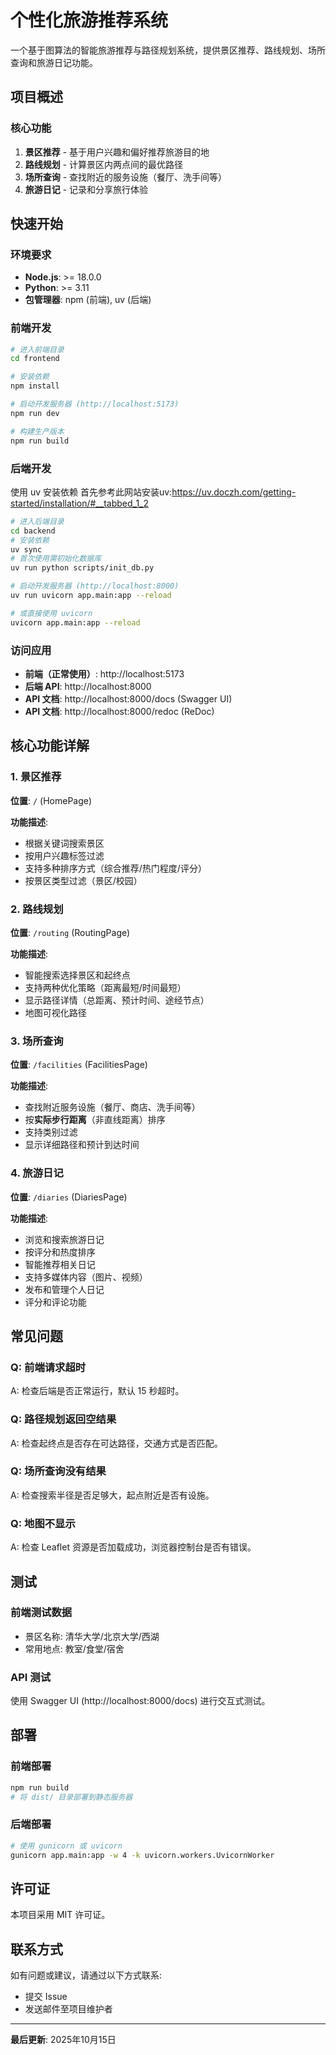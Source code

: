 # 个性化旅游推荐系统

一个基于图算法的智能旅游推荐与路径规划系统，提供景区推荐、路线规划、场所查询和旅游日记功能。

## 项目概述

### 核心功能

1. **景区推荐** - 基于用户兴趣和偏好推荐旅游目的地
2. **路线规划** - 计算景区内两点间的最优路径
3. **场所查询** - 查找附近的服务设施（餐厅、洗手间等）
4. **旅游日记** - 记录和分享旅行体验

## 快速开始

### 环境要求

- **Node.js**: >= 18.0.0
- **Python**: >= 3.11
- **包管理器**: npm (前端), uv (后端)

### 前端开发
```bash
# 进入前端目录
cd frontend

# 安装依赖
npm install

# 启动开发服务器 (http://localhost:5173)
npm run dev

# 构建生产版本
npm run build
```

### 后端开发
使用 uv 安装依赖
首先参考此网站安装uv:https://uv.doczh.com/getting-started/installation/#__tabbed_1_2
```bash
# 进入后端目录
cd backend
# 安装依赖
uv sync
# 首次使用需初始化数据库
uv run python scripts/init_db.py

# 启动开发服务器 (http://localhost:8000)
uv run uvicorn app.main:app --reload

# 或直接使用 uvicorn
uvicorn app.main:app --reload
```

### 访问应用

- **前端（正常使用）**: http://localhost:5173
- **后端 API**: http://localhost:8000
- **API 文档**: http://localhost:8000/docs (Swagger UI)
- **API 文档**: http://localhost:8000/redoc (ReDoc)

## 核心功能详解

### 1. 景区推荐

**位置**: `/` (HomePage)

**功能描述**:
- 根据关键词搜索景区
- 按用户兴趣标签过滤
- 支持多种排序方式（综合推荐/热门程度/评分）
- 按景区类型过滤（景区/校园）

### 2. 路线规划

**位置**: `/routing` (RoutingPage)

**功能描述**:
- 智能搜索选择景区和起终点
- 支持两种优化策略（距离最短/时间最短）
- 显示路径详情（总距离、预计时间、途经节点）
- 地图可视化路径

### 3. 场所查询

**位置**: `/facilities` (FacilitiesPage)

**功能描述**:
- 查找附近服务设施（餐厅、商店、洗手间等）
- 按**实际步行距离**（非直线距离）排序
- 支持类别过滤
- 显示详细路径和预计到达时间

### 4. 旅游日记

**位置**: `/diaries` (DiariesPage)

**功能描述**:
- 浏览和搜索旅游日记
- 按评分和热度排序
- 智能推荐相关日记
- 支持多媒体内容（图片、视频）
- 发布和管理个人日记
- 评分和评论功能

## 常见问题

### Q: 前端请求超时
A: 检查后端是否正常运行，默认 15 秒超时。

### Q: 路径规划返回空结果
A: 检查起终点是否存在可达路径，交通方式是否匹配。

### Q: 场所查询没有结果
A: 检查搜索半径是否足够大，起点附近是否有设施。

### Q: 地图不显示
A: 检查 Leaflet 资源是否加载成功，浏览器控制台是否有错误。

## 测试

### 前端测试数据

- 景区名称: 清华大学/北京大学/西湖
- 常用地点: 教室/食堂/宿舍

### API 测试

使用 Swagger UI (http://localhost:8000/docs) 进行交互式测试。

## 部署

### 前端部署

```bash
npm run build
# 将 dist/ 目录部署到静态服务器
```

### 后端部署

```bash
# 使用 gunicorn 或 uvicorn
gunicorn app.main:app -w 4 -k uvicorn.workers.UvicornWorker
```

## 许可证

本项目采用 MIT 许可证。

## 联系方式

如有问题或建议，请通过以下方式联系:
- 提交 Issue
- 发送邮件至项目维护者

---

**最后更新**: 2025年10月15日